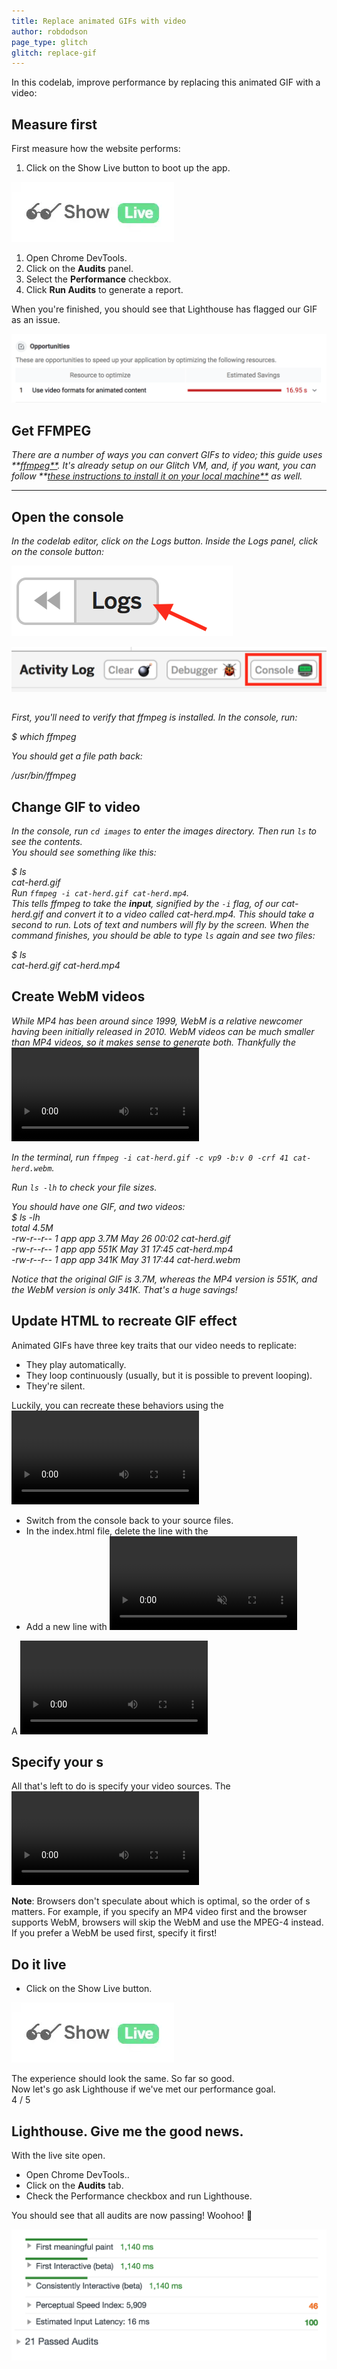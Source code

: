 ```yaml
---
title: Replace animated GIFs with video
author: robdodson
page_type: glitch
glitch: replace-gif
---
```


In this codelab, improve performance by replacing this animated GIF with a
video:

## Measure first

First measure how the website performs:

1. Click on the Show Live button to boot up the app.

![image](./show-live.png)

1. Open Chrome DevTools.
1. Click on the **Audits** panel.
1. Select the **Performance** checkbox.
1. Click **Run Audits** to generate a report.

When you're finished, you should see that Lighthouse has flagged our GIF as an
issue.

![image](./use-video-formats.png)

## Get FFMPEG

_There are a number of ways you can convert GIFs to video; this guide uses
**[ffmpeg**](https://www.ffmpeg.org/). It's already setup on our Glitch VM, and,
if you want, you can follow
**[these instructions to install it on your local machine**](https://developers.google.com/web/fundamentals/performance/optimizing-content-efficiency/replace-animated-gifs-with-video/#converting_animated_gifs_to_video)
as well._

---

## Open the console

_In the codelab editor, click on the Logs button. Inside the Logs panel, click
on the console button:_

![image](./logs.png)

![image](./console.png)

## 

_First, you'll need to verify that ffmpeg is installed. In the console, run:_

_$ which ffmpeg_

_You should get a file path back:_

_/usr/bin/ffmpeg_

## 

## Change GIF to video

_In the console, run `cd images` to enter the images directory. Then run `ls` to
see the contents._  
_You should see something like this:_

_$ ls_  
_cat-herd.gif_  
_Run `ffmpeg -i cat-herd.gif cat-herd.mp4`._  
_This tells ffmpeg to take the **input**, signified by the `-i` flag, of our
cat-herd.gif and convert it to a video called cat-herd.mp4. This should take a
second to run. Lots of text and numbers will fly by the screen. When the command
finishes, you should be able to type `ls` again and see two files:_

_$ ls_  
_cat-herd.gif  cat-herd.mp4_

## Create WebM videos

_While MP4 has been around since 1999, WebM is a relative newcomer having been
initially released in 2010. WebM videos can be much smaller than MP4 videos, so
it makes sense to generate both. Thankfully the <video> element will let you add
multiple sources, so if a browser doesn't support WebM, it can fallback to
MP4._

_In the terminal, run `ffmpeg -i cat-herd.gif -c vp9 -b:v 0 -crf 41
cat-herd.webm`._

_Run `ls -lh` to check your file sizes._

_You should have one GIF, and two videos:_  
_$ ls -lh_  
_total 4.5M_  
_-rw-r--r-- 1 app app 3.7M May 26 00:02 cat-herd.gif_  
_-rw-r--r-- 1 app app 551K May 31 17:45 cat-herd.mp4_  
_-rw-r--r-- 1 app app 341K May 31 17:44 cat-herd.webm_

_Notice that the original GIF is 3.7M, whereas the MP4 version is 551K, and the
WebM version is only 341K. That's a huge savings!_

## Update HTML to recreate GIF effect

Animated GIFs have three key traits that our video needs to replicate:

+  They play automatically.
+  They loop continuously (usually, but it is possible to prevent looping).
+  They're silent.

Luckily, you can recreate these behaviors using the <video> element.

+  Switch from the console back to your source files.
+  In the index.html file, delete the line with the <img>
+  Add a new line with <video autoplay loop muted playsinline></video>

A <video> element using these attributes will play automatically, loop
endlessly, play no audio, and play inline (i.e., not fullscreen), all the
behaviors expected of animated GIFs! 🎉

## Specify your <source>s

All that's left to do is specify your video sources. The <video> element requires
one or more <source> child elements pointing to different video files the
browser can choose from, depending on format support.  
Update the <video> with <source> elements that link to your cat-herd videos:  
<video autoplay loop muted playsinline>  
  <source src="/images/cat-herd.webm" type="video/webm">  
  <source src="/images/cat-herd.mp4" type="video/mp4">  
</video>

**Note**: Browsers don't speculate about which <source> is optimal, so the order
of <source>s matters. For example, if you specify an MP4 video first and the
browser supports WebM, browsers will skip the WebM <source> and use the MPEG-4
instead. If you prefer a WebM <source> be used first, specify it first!


## Do it live

+  Click on the Show Live button.

![image](./show-live.png)

The experience should look the same. So far so good.  
Now let's go ask Lighthouse if we've met our performance goal.  
4 / 5

## Lighthouse. Give me the good news.

With the live site open.

+  Open Chrome DevTools..
+  Click on the **Audits** tab.
+  Check the Performance checkbox and run Lighthouse.

You should see that all audits are now passing! Woohoo! 💪

![image](./audits-passing.png)
